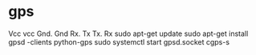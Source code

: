 # gps
Vcc vcc
Gnd. Gnd
Rx.  Tx
Tx.  Rx
sudo apt-get update
sudo apt-get install gpsd -clients python-gps
sudo systemctl start gpsd.socket
cgps-s
